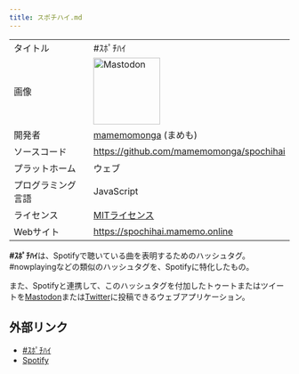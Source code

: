 ```yaml
---
title: スポチハイ.md
---
```

<div>

|                    |                                                                                                                                                                                                                                                                                                        |
|--------------------|--------------------------------------------------------------------------------------------------------------------------------------------------------------------------------------------------------------------------------------------------------------------------------------------------------|
| タイトル           | \#ｽﾎﾟﾁﾊｲ                                                                                                                                                                                                                                                                                               |
| 画像               | [<img src="/images/thumb/0/00/Mastodon_logo.png/120px-Mastodon_logo.png" srcset="/images/thumb/0/00/Mastodon_logo.png/180px-Mastodon_logo.png 1.5x, /images/0/00/Mastodon_logo.png 2x" width="120" height="120" alt="Mastodon" />](/%E3%83%95%E3%82%A1%E3%82%A4%E3%83%AB:Mastodon_logo.png "Mastodon") |
| 開発者             | [mamemomonga](/Mamemomonga "Mamemomonga") (まめも)                                                                                                                                                                                                                                                     |
| ソースコード       | <a href="https://github.com/mamemomonga/spochihai" rel="nofollow">https://github.com/mamemomonga/spochihai</a>                                                                                                                                                                                         |
| プラットホーム     | ウェブ                                                                                                                                                                                                                                                                                                 |
| プログラミング言語 | JavaScript                                                                                                                                                                                                                                                                                             |
| ライセンス         | [MITライセンス](/MIT%E3%83%A9%E3%82%A4%E3%82%BB%E3%83%B3%E3%82%B9 "MITライセンス")                                                                                                                                                                                                                     |
| Webサイト          | <a href="https://spochihai.mamemo.online" rel="nofollow">https://spochihai.mamemo.online</a>                                                                                                                                                                                                           |

  
**\#ｽﾎﾟﾁﾊｲ**は、Spotifyで聴いている曲を表明するためのハッシュタグ。#nowplayingなどの類似のハッシュタグを、Spotifyに特化したもの。

また、Spotifyと連携して、このハッシュタグを付加したトゥートまたはツイートを[Mastodon](/Mastodon "Mastodon")または[Twitter](/Twitter "Twitter")に投稿できるウェブアプリケーション。

## 外部リンク

-   <a href="https://spochihai.mamemo.online" rel="nofollow">#ｽﾎﾟﾁﾊｲ</a>
-   <a href="https://www.spotify.com" rel="nofollow">Spotify</a>

</div>
